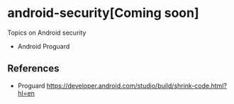 # android-security[Coming soon]
Topics on Android security

* Android Proguard


## References

* Proguard https://developer.android.com/studio/build/shrink-code.html?hl=en
